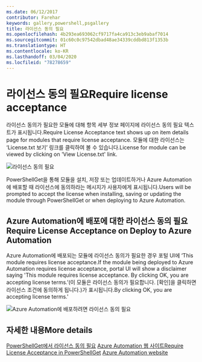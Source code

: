 ```yaml
---
ms.date: 06/12/2017
contributor: Farehar
keywords: gallery,powershell,psgallery
title: 라이선스 동의 필요
ms.openlocfilehash: 4b293ea693062cf9717fa4ca913c3eb9abaf7014
ms.sourcegitcommit: 01c60c0c97542dbad48ae34339cddbd813f1353b
ms.translationtype: HT
ms.contentlocale: ko-KR
ms.lasthandoff: 03/04/2020
ms.locfileid: "78278659"
---
```

# <a name="require-license-acceptance"></a><span data-ttu-id="0809f-103">라이선스 동의 필요</span><span class="sxs-lookup"><span data-stu-id="0809f-103">Require license acceptance</span></span>

<span data-ttu-id="0809f-104">라이선스 동의가 필요한 모듈에 대해 항목 세부 정보 페이지에 라이선스 동의 필요 텍스트가 표시됩니다.</span><span class="sxs-lookup"><span data-stu-id="0809f-104">Require License Acceptance text shows up on item details page for modules that require license acceptance.</span></span> <span data-ttu-id="0809f-105">모듈에 대한 라이선스는 ‘License.txt 보기’ 링크를 클릭하여 볼 수 있습니다.</span><span class="sxs-lookup"><span data-stu-id="0809f-105">License for module can be viewed by clicking on 'View License.txt' link.</span></span>

![라이선스 동의 필요](media/packages-that-require-license-acceptance/RequireLicenseAcceptance.png)

<span data-ttu-id="0809f-107">PowerShellGet을 통해 모듈을 설치, 저장 또는 업데이트하거나 Azure Automation에 배포할 때 라이선스에 동의하라는 메시지가 사용자에게 표시됩니다.</span><span class="sxs-lookup"><span data-stu-id="0809f-107">Users will be prompted to accept the license when installing, saving or updating the module through PowerShellGet or when deploying to Azure Automation.</span></span>

## <a name="require-license-acceptance-on-deploy-to-azure-automation"></a><span data-ttu-id="0809f-108">Azure Automation에 배포에 대한 라이선스 동의 필요</span><span class="sxs-lookup"><span data-stu-id="0809f-108">Require License Acceptance on Deploy to Azure Automation</span></span>

<span data-ttu-id="0809f-109">Azure Automation에 배포되는 모듈에 라이선스 동의가 필요한 경우 포털 UI에 ‘This module requires license acceptance.</span><span class="sxs-lookup"><span data-stu-id="0809f-109">If the module being deployed to Azure Automation requires license acceptance, portal UI will show a disclaimer saying 'This module requires license acceptance.</span></span> <span data-ttu-id="0809f-110">By clicking OK, you are accepting license terms.’(이 모듈은 라이선스 동의가 필요합니다. [확인]을 클릭하면 라이선스 조건에 동의하게 됩니다.)가 표시됩니다.</span><span class="sxs-lookup"><span data-stu-id="0809f-110">By clicking OK, you are accepting license terms.'</span></span>

![Azure Automation에 배포하려면 라이선스 동의 필요](media/packages-that-require-license-acceptance/DeployToAzureAutomationRequireLicenseAcceptanceDisclaimer.png)

## <a name="more-details"></a><span data-ttu-id="0809f-112">자세한 내용</span><span class="sxs-lookup"><span data-stu-id="0809f-112">More details</span></span>

<span data-ttu-id="0809f-113">[PowerShellGet에서 라이선스 동의 필요](../../concepts/module-license-acceptance.md)
[Azure Automation 웹 사이트](/azure/automation)</span><span class="sxs-lookup"><span data-stu-id="0809f-113">[Require License Acceptance in PowerShellGet](../../concepts/module-license-acceptance.md)
[Azure Automation website](/azure/automation)</span></span>

